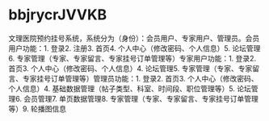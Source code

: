# bbjrycrJVVKB
文理医院预约挂号系统，系统分为（身份）：会员用户、专家用户、管理员。会员用户功能：1. 登录2. 注册3. 首页4. 个人中心（修改密码、个人信息）5. 论坛管理6. 专家管理（专家、专家留言、专家挂号订单管理等）专家用户功能：1. 登录2. 首页3. 个人中心（修改密码、个人信息）4. 论坛管理5. 专家管理（专家、专家留言、专家挂号订单管理等）管理员功能：1. 登录2. 首页3. 个人中心（修改密码、个人信息）4. 基础数据管理（帖子类型、科室、时间段、职位管理等）5. 论坛管理6. 会员管理7. 单页数据管理8. 专家管理（专家、专家留言、专家挂号订单管理等）9. 轮播图信息 
